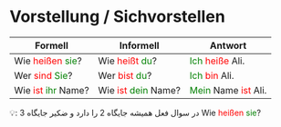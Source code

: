 # Vorstellung / Sichvorstellen

| **Formell** | **Informell** |  Antwort |
|---|---|---|
| Wie <a style="color:Red">heißen</a> <font color="Green">sie</font>? | Wie <font color="Red">heißt</font> <font color="Green">du</font>? |<font color="Green">Ich</font> <font color="Red">heiße</font> Ali.|
| Wer <font color="Red">sind</font> <font color="Green">Sie</font>? | Wer <font color="Red">bist</font> <font color="Green">du</font>?| <font color="Green">Ich</font> <font color="Red">bin</font> Ali.|
| Wie <font color="Red">ist</font> <font color="Green">ihr</font> Name? | Wie <font color="Red">ist</font> <font color="Green">dein</font> Name?| <font color="Green">Mein</font> Name <font color="Red">ist</font> Ali.|


:bulb:: در سوال فعل همیشه جایگاه 2 را دارد و ضکیر جایگاه 3
Wie <a style="color:Red">heißen</a> <font color="Green">sie</font>? 
